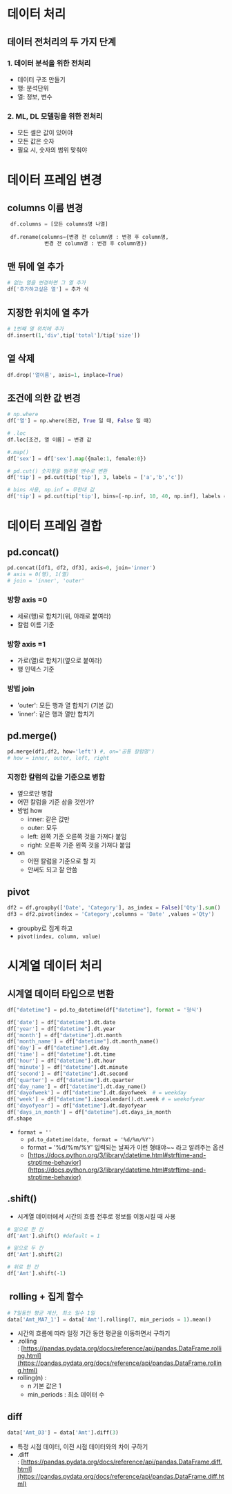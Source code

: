 # 데이터 처리

## 데이터 전처리의 두 가지 단계
### 1. 데이터 분석을 위한 전처리
- 데이터 구조 만들기
- 행: 분석단위
- 열: 정보, 변수
### 2. ML, DL 모델링을 위한 전처리
- 모든 셀은 값이 있어야
- 모든 값은 숫자
- 필요 시, 숫자의 범위 맞춰야


# 데이터 프레임 변경

## columns 이름 변경
```python
 df.columns = [모든 columns명 나열]
 
 df.rename(columns={변경 전 column명 : 변경 후 column명,
		    변경 전 column명 : 변경 후 column명})
```

## 맨 뒤에 열 추가
```python
# 없는 열을 변경하면 그 열 추가
df['추가하고싶은 열'] = 추가 식
```

## 지정한 위치에 열 추가
```python
# 1번째 열 위치에 추가
df.insert(1,'div',tip['total']/tip['size'])
```

## 열 삭제
```python
df.drop('열이름', axis=1, inplace=True)
```

## 조건에 의한 값 변경

```python
# np.where
df['열'] = np.where(조건, True 일 때, False 일 때)

# .loc
df.loc[조건, 열 이름] = 변경 값

#.map()
df['sex'] = df['sex'].map({male:1, female:0})

# pd.cut() 숫자형을 범주형 변수로 변환
df['tip'] = pd.cut(tip['tip'], 3, labels = ['a','b','c'])

# bins 사용, np.inf = 무한대 값
df['tip'] = pd.cut(tip['tip'], bins=[-np.inf, 10, 40, np.inf], labels = ['a','b','c'])

```


# 데이터 프레임 결합

## pd.concat()
```python
pd.concat([df1, df2, df3], axis=0, join='inner')
# axis = 0(행), 1(열)
# join = 'inner', 'outer'
```
### 방향 axis =0
- 세로(행)로 합치기(위, 아래로 붙여라)
- 칼럼 이름 기준
### 방향 axis =1
- 가로(열)로 합치기(옆으로 붙여라)
- 행 인덱스 기준
### 방법 join
- 'outer': 모든 행과 열 합치기 (기본 값)
- 'inner': 같은 행과 열만 합치기

## pd.merge()
```python
pd.merge(df1,df2, how='left') #, on='공통 칼럼명')
# how = inner, outer, left, right
```
### 지정한 칼럼의 값을 기준으로 병합
- 옆으로만 병합
- 어떤 칼럼을 기준 삼을 것인가?
- 방법 how
	- inner: 같은 값만
	- outer: 모두
	- left: 왼쪽 기준 오른쪽 것을 가져다 붙임
	- right: 오른쪽 기준 왼쪽 것을 가져다 붙임 
- on
	- 어떤 칼럼을 기준으로 할 지
	- 안써도 되고 잘 안씀
## pivot

```python
df2 = df.groupby(['Date', 'Category'], as_index = False)['Qty'].sum()
df3 = df2.pivot(index = 'Category',columns = 'Date' ,values ='Qty')
```
- groupby로 집계 하고
- `pivot(index, column, value)`



# 시계열 데이터 처리

## 시계열 데이터 타입으로 변환
```python
df["datetime"] = pd.to_datetime(df["datetime"], format = '형식')

df['date'] = df["datetime"].dt.date
df['year'] = df["datetime"].dt.year
df['month'] = df["datetime"].dt.month
df['month_name'] = df["datetime"].dt.month_name()
df['day'] = df["datetime"].dt.day
df['time'] = df["datetime"].dt.time
df['hour'] = df["datetime"].dt.hour
df['minute'] = df["datetime"].dt.minute
df['second'] = df["datetime"].dt.second
df['quarter'] = df["datetime"].dt.quarter
df['day_name'] = df["datetime"].dt.day_name()
df['dayofweek'] = df["datetime"].dt.dayofweek  # = weekday
df['week'] = df["datetime"].isocalendar().dt.week # = weekofyear
df['dayofyear'] = df["datetime"].dt.dayofyear
df['days_in_month'] = df["datetime"].dt.days_in_month
df.shape
```
- `format = ''`
    - `pd.to_datetime(date, format = '%d/%m/%Y')` 
    - format = '%d/%m/%Y' 입력되는 날짜가 이런 형태야~~ 라고 알려주는 옵션
    - [https://docs.python.org/3/library/datetime.html#strftime-and-strptime-behavior](https://docs.python.org/3/library/datetime.html#strftime-and-strptime-behavior)

## .shift()
- 시계열 데이터에서 시간의 흐름 전후로 정보를 이동시킬 때 사용
```python
# 밑으로 한 칸
df['Amt'].shift() #default = 1

# 밑으로 두 칸
df['Amt'].shift(2)

# 위로 한 칸
df['Amt'].shift(-1)
```

##  rolling + 집계 함수
```python
# 7일동안 평균 계산, 최소 일수 1일
data['Amt_MA7_1'] = data['Amt'].rolling(7, min_periods = 1).mean()
```
- 시간의 흐름에 따라 일정 기간 동안 평균을 이동하면서 구하기
- .rolling : [https://pandas.pydata.org/docs/reference/api/pandas.DataFrame.rolling.html](https://pandas.pydata.org/docs/reference/api/pandas.DataFrame.rolling.html)
- rolling(n) :
    - n 기본 값은 1
    - min_periods : 최소 데이터 수

## diff
```python
data['Amt_D3'] = data['Amt'].diff(3)
```
- 특정 시점 데이터, 이전 시점 데이터와의 차이 구하기
- .diff : [https://pandas.pydata.org/docs/reference/api/pandas.DataFrame.diff.html](https://pandas.pydata.org/docs/reference/api/pandas.DataFrame.diff.html)

